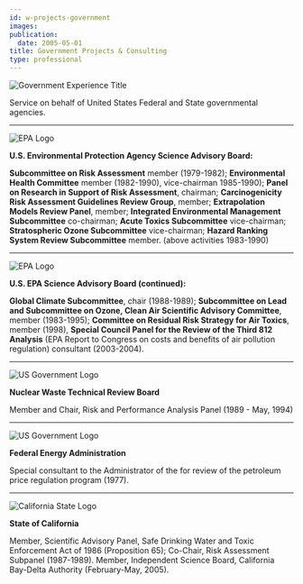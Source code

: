 ```yaml
---
id: w-projects-government
images:
publication:
  date: 2005-05-01
title: Government Projects & Consulting
type: professional
---
```


![Government Experience Title](/images/title-experience-government.gif)

Service on behalf of United States Federal and State governmental agencies.

---

![EPA Logo](/images/logo-epa.gif)

**U.S. Environmental Protection Agency Science Advisory Board:**

**Subcommittee on Risk Assessment** member (1979-1982); **Environmental Health Committee** member (1982-1990), vice-chairman 1985-1990); **Panel on Research in Support of Risk Assessment**, chairman; **Carcinogenicity Risk Assessment Guidelines Review Group**, member; **Extrapolation Models Review Panel**, member; **Integrated Environmental Management Subcommittee** co-chairman; **Acute Toxics Subcommittee** vice-chairman; **Stratospheric Ozone Subcommittee** vice-chairman; **Hazard Ranking System Review Subcommittee** member. (above activities 1983-1990)

---

![EPA Logo](/images/logo-epa.gif)

**U.S. EPA Science Advisory Board (continued):**

**Global Climate Subcommittee**, chair (1988-1989); **Subcommittee on Lead and Subcommittee on Ozone, Clean Air Scientific Advisory Committee**, member (1983-1995); **Committee on Residual Risk Strategy for Air Toxics**, member (1998), **Special Council Panel for the Review of the Third 812 Analysis** (EPA Report to Congress on costs and benefits of air pollution regulation) consultant (2003-2004).

---

![US Government Logo](/images/logo-us.gif)

**Nuclear Waste Technical Review Board**

Member and Chair, Risk and Performance Analysis Panel (1989 - May, 1994)

---

![US Government Logo](/images/logo-us.gif)

**Federal Energy Administration**

Special consultant to the Administrator of the for review of the petroleum price regulation program (1977).

---

![California State Logo](/images/logo-cal.gif)

**State of California**

Member, Scientific Advisory Panel, Safe Drinking Water and Toxic Enforcement Act of 1986 (Proposition 65); Co-Chair, Risk Assessment Subpanel (1987-1989). Member, Independent Science Board, California Bay-Delta Authority (February-May, 2005).


